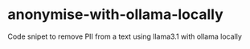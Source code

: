 # anonymise-with-ollama-locally
Code snipet to remove PII from a text using llama3.1 with ollama locally
